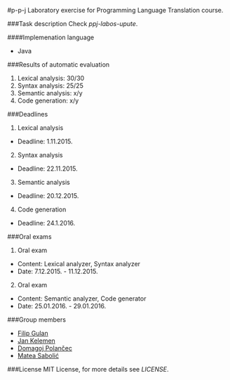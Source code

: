 #p-p-j
Laboratory exercise for Programming Language Translation course.

###Task description
Check *ppj-labos-upute*.

####Implemenation language
- Java

###Results of automatic evaluation
1. Lexical analysis: 30/30
2. Syntax analysis: 25/25
3. Semantic analysis: x/y
4. Code generation: x/y

###Deadlines
1. Lexical analysis
  - Deadline: 1.11.2015.
2. Syntax analysis
  - Deadline: 22.11.2015.
3. Semantic analysis
  - Deadline: 20.12.2015.
4. Code generation
  - Deadline: 24.1.2016.
  
###Oral exams
1. Oral exam
  - Content: Lexical analyzer, Syntax analyzer
  - Date: 7.12.2015. - 11.12.2015.
2. Oral exam
  - Content: Semantic analyzer, Code generator
  - Date: 25.01.2016. - 29.01.2016.
  
###Group members
- [Filip Gulan](http://github.com/fgulan)
- [Jan Kelemen](http://github.com/jan-kelemen)
- [Domagoj Polančec](http://github.com/CleverLettuce)
- [Matea Sabolić](https://github.com/TaraLuna)

###License
MIT License, for more details see *LICENSE*.
